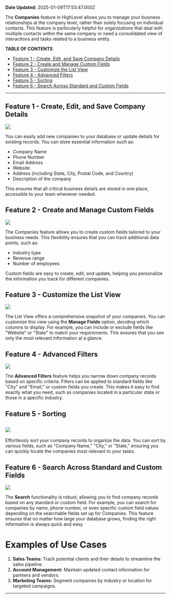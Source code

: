 **Date Updated:** 2025-01-09T17:53:47.000Z

The **Companies** feature in HighLevel allows you to manage your business relationships at the company level, rather than solely focusing on individual contacts. This feature is particularly helpful for organizations that deal with multiple contacts within the same company or need a consolidated view of interactions and tasks related to a business entity.

  
**TABLE OF CONTENTS**

   * [Feature 1 - Create, Edit, and Save Company Details](#Feature-1---Create,-Edit,-and-Save-Company-Details)
   * [Feature 2 - Create and Manage Custom Fields](#Feature-2---Create-and-Manage-Custom-Fields)
   * [Feature 3 - Customize the List View](#Feature-3---Customize-the-List-View)
   * [Feature 4 - Advanced Filters](#Feature-4---Advanced-Filters)
   * [Feature 5 - Sorting](#Feature-5---Sorting)
   * [Feature 6 - Search Across Standard and Custom Fields](#Feature-6---Search-Across-Standard-and-Custom-Fields)

---

## Feature 1 - Create, Edit, and Save Company Details

![](https://s3.amazonaws.com/cdn.freshdesk.com/data/helpdesk/attachments/production/155039543421/original/1CYCoUG1oplFfXsHm8YDSmL2LhWy-uE3NA.png?1736423608)

  
You can easily add new companies to your database or update details for existing records. You can store essential information such as:

* Company Name
* Phone Number
* Email Address
* Website
* Address (including State, City, Postal Code, and Country)
* Description of the company

This ensures that all critical business details are stored in one place, accessible to your team whenever needed.

  
## Feature 2 - Create and Manage Custom Fields

![](https://s3.amazonaws.com/cdn.freshdesk.com/data/helpdesk/attachments/production/155039543564/original/VOhp6gYfLYrEahiAklK2n6nUrL6Hn07HCg.png?1736423698)

The Companies feature allows you to create custom fields tailored to your business needs. This flexibility ensures that you can track additional data points, such as:

* Industry type
* Revenue range
* Number of employees

Custom fields are easy to create, edit, and update, helping you personalize the information you track for different companies.

  
## Feature 3 - Customize the List View

![](https://s3.amazonaws.com/cdn.freshdesk.com/data/helpdesk/attachments/production/155039543724/original/MB6j8lCxnK_bi2UaJLVHpDauvDCv51FMIA.jpeg?1736423823)

The List View offers a comprehensive snapshot of your companies. You can customize this view using the **Manage Fields** option, deciding which columns to display. For example, you can include or exclude fields like "Website" or "State" to match your requirements. This ensures that you see only the most relevant information at a glance.

  
## Feature 4 - Advanced Filters

![](https://s3.amazonaws.com/cdn.freshdesk.com/data/helpdesk/attachments/production/155039543922/original/sR78WBepgnSlv32r1jS8qc1rPP5tyR9cOw.png?1736423950)

The **Advanced Filters** feature helps you narrow down company records based on specific criteria. Filters can be applied to standard fields like "City" and "Email," or custom fields you create. This makes it easy to find exactly what you need, such as companies located in a particular state or those in a specific industry.

  
## Feature 5 - Sorting

## ![](https://s3.amazonaws.com/cdn.freshdesk.com/data/helpdesk/attachments/production/155039544104/original/JjVX3oJMrwOAWfQgcIEdUFEdYJzkj8-qLg.jpeg?1736424046)

  
Effortlessly sort your company records to organize the data. You can sort by various fields, such as "Company Name," "City," or "State," ensuring you can quickly locate the companies most relevant to your tasks.

  
## Feature 6 - Search Across Standard and Custom Fields

![](https://s3.amazonaws.com/cdn.freshdesk.com/data/helpdesk/attachments/production/155039544218/original/LU2rSgumOrNZb9yua5hiRT9b9w1iLqyoRw.png?1736424114)

The **Search** functionality is robust, allowing you to find company records based on any standard or custom field. For example, you can search for companies by name, phone number, or even specific custom field values depending on the searchable fields set up for Companies. This feature ensures that no matter how large your database grows, finding the right information is always quick and easy.
  
  
# **Examples of Use Cases**

1. **Sales Teams:** Track potential clients and their details to streamline the sales pipeline.
2. **Account Management:** Maintain updated contact information for partners and vendors.
3. **Marketing Teams:** Segment companies by industry or location for targeted campaigns.

---
  
  
#   